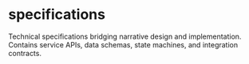 # specifications
Technical specifications bridging narrative design and implementation. Contains service APIs,   data schemas, state machines, and integration contracts.
